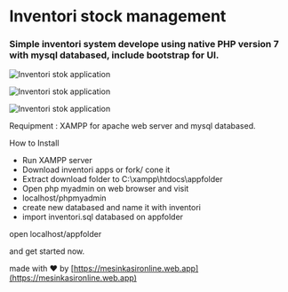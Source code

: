 # Inventori stock management

### Simple inventori system develope using native PHP version 7 with mysql databased, include bootstrap for UI.

![Inventori stok application](https://a.fsdn.com/con/app/proj/kasirapp/screenshots/inventoriapps%20%285%29.png/max/max/1)

![Inventori stok application](https://a.fsdn.com/con/app/proj/kasirapp/screenshots/inventoriapps%20%281%29.png/max/max/1)

![Inventori stok application](https://a.fsdn.com/con/app/proj/kasirapp/screenshots/inventoriapps%20%286%29.png/max/max/1)

Requipment :
XAMPP for apache web server and mysql databased.

How to Install 
+ Run XAMPP server
+ Download inventori apps or fork/ cone it 
+ Extract download folder to C:\xampp\htdocs\appfolder
+ Open php myadmin on web browser and visit
+ localhost/phpmyadmin
+ create new databased and name it with inventori
+ import inventori.sql databased on appfolder 

open localhost/appfolder

and get started now.

made with ❤ by [https://mesinkasironline.web.app](https://mesinkasironline.web.app)